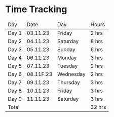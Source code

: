# Time Tracking

<table>
<thead>
<tr>
<td>Day</td>
<td>Date</td>
<td>Day</td>
<td>Hours</td>
</tr>
</thead>
<tbody>
<tr>
<td>Day 1</td>
<td>03.11.23</td>
<td>Friday</td>
<td>2 hrs</td>
</tr>

<tr>
<td>Day 2</td>
<td>04.11.23</td>
<td>Saturday</td>
<td>8 hrs</td>
</tr>

<tr>
<td>Day 3</td>
<td>05.11.23</td>
<td>Sunday</td>
<td>6 hrs</td>
</tr>

<tr>
<td>Day 4</td>
<td>06.11.23</td>
<td>Monday</td>
<td>3 hrs</td>
</tr>

<tr>
<td>Day 5</td>
<td>07.11.23</td>
<td>Tuesday</td>
<td>2 hrs</td>
</tr>

<tr>
<td>Day 6</td>
<td>08.11F.23</td>
<td>Wednesday</td>
<td>2 hrs</td>
</tr>

<tr>
<td>Day 7</td>
<td>09.11.23</td>
<td>Thursday</td>
<td>3 hrs</td>
</tr>

<tr>
<td>Day 8 </td>
<td>10.11.23</td>
<td>Friday</td>
<td>3 hrs</td>
</tr>

<tr>
<td>Day 9 </td>
<td>11.11.23</td>
<td>Saturday</td>
<td>3 hrs</td>
</tr>

<tr>
<td colspan=3>Total</td>
<td>32 hrs</td>
</tr>

</tbody>
</table>

